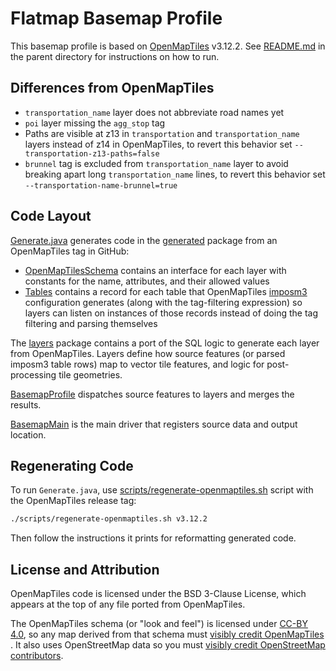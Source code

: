 # Flatmap Basemap Profile

This basemap profile is based on [OpenMapTiles](https://github.com/openmaptiles/openmaptiles) v3.12.2.
See [README.md](../README.md) in the parent directory for instructions on how to run.

## Differences from OpenMapTiles

- `transportation_name` layer does not abbreviate road names yet
- `poi` layer missing the `agg_stop` tag
- Paths are visible at z13 in `transportation` and `transportation_name` layers instead of z14 in OpenMapTiles, to
  revert this behavior set `--transportation-z13-paths=false`
- `brunnel` tag is excluded from `transportation_name` layer to avoid breaking apart long `transportation_name`
  lines, to revert this behavior set `--transportation-name-brunnel=true`

## Code Layout

[Generate.java](./src/main/java/com/onthegomap/flatmap/basemap/Generate.java) generates code in
the [generated](./src/main/java/com/onthegomap/flatmap/basemap/generated) package from an OpenMapTiles tag in GitHub:

- [OpenMapTilesSchema](./src/main/java/com/onthegomap/flatmap/basemap/generated/OpenMapTilesSchema.java)
  contains an interface for each layer with constants for the name, attributes, and their allowed values
- [Tables](./src/main/java/com/onthegomap/flatmap/basemap/generated/Tables.java)
  contains a record for each table that OpenMapTiles [imposm3](https://github.com/omniscale/imposm3) configuration
  generates (along with the tag-filtering expression) so layers can listen on instances of those records instead of
  doing the tag filtering and parsing themselves

The [layers](./src/main/java/com/onthegomap/flatmap/basemap/layers) package contains a port of the SQL logic to generate
each layer from OpenMapTiles. Layers define how source features (or parsed imposm3 table rows) map to vector tile
features, and logic for post-processing tile geometries.

[BasemapProfile](./src/main/java/com/onthegomap/flatmap/basemap/BasemapProfile.java)
dispatches source features to layers and merges the results.

[BasemapMain](./src/main/java/com/onthegomap/flatmap/basemap/BasemapMain.java) is the main driver that registers source
data and output location.

## Regenerating Code

To run `Generate.java`, use [scripts/regenerate-openmaptiles.sh](../scripts/regenerate-openmaptiles.sh) script with the
OpenMapTiles release tag:

```bash
./scripts/regenerate-openmaptiles.sh v3.12.2
```

Then follow the instructions it prints for reformatting generated code.

## License and Attribution

OpenMapTiles code is licensed under the BSD 3-Clause License, which appears at the top of any file ported from
OpenMapTiles.

The OpenMapTiles schema (or "look and feel") is licensed under [CC-BY 4.0](http://creativecommons.org/licenses/by/4.0/),
so any map derived from that schema
must [visibly credit OpenMapTiles](https://github.com/openmaptiles/openmaptiles/blob/master/LICENSE.md#design-license-cc-by-40)
. It also uses OpenStreetMap data so you
must [visibly credit OpenStreetMap contributors](https://www.openstreetmap.org/copyright).
